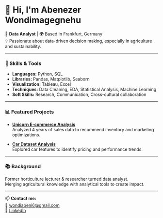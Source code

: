 # 👋 Hi, I'm Abenezer Wondimagegnehu

🎯 **Data Analyst** | 🌍 Based in Frankfurt, Germany  
💡 Passionate about data-driven decision making, especially in agriculture and sustainability.

---

### 🔧 Skills & Tools
- **Languages:** Python, SQL  
- **Libraries:** Pandas, Matplotlib, Seaborn  
- **Visualization:** Tableau, Excel  
- **Techniques:** Data Cleaning, EDA, Statistical Analysis, Machine Learning  
- **Soft Skills:** Research, Communication, Cross-cultural collaboration

---

### 📊 Featured Projects
- **[Unicorn E-commerce Analysis](https://colab.research.google.com/drive/1eGVGY6f3JDdjX46Kt0HHOLZR-Yhmp6kK?usp=sharing)**  
  Analyzed 4 years of sales data to recommend inventory and marketing optimizations.

- **[Car Dataset Analysis](https://colab.research.google.com/drive/1PkAIRFt3AH3_qRZdNAW5uBW8jr0oP2ja?usp=drive_link)**  
  Explored car features to identify pricing and performance trends.

---

### 📚 Background
Former horticulture lecturer & researcher turned data analyst.  
Merging agricultural knowledge with analytical tools to create impact.

---

📫 **Contact me:**  
📧 [wondiabeni6@gmail.com](mailto:wondiabeni6@gmail.com)  
🔗 [LinkedIn](https://www.linkedin.com/in/abenezer-wondimagegnehu)


